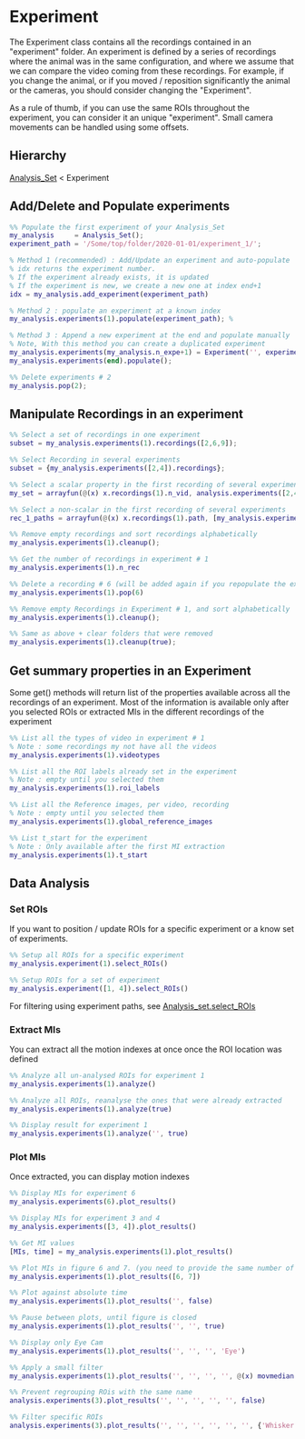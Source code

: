 # Experiment

The Experiment class contains all the recordings contained in an "experiment" folder. An experiment is defined by a series of recordings where the animal was in the same configuration, and where we assume that we can compare the video coming from these recordings. For example, if you change the animal, or if you moved / reposition significantly the animal or the cameras, you should consider changing the "Experiment". 

As a rule of thumb, if you can use the same ROIs throughout the experiment, you can consider it an unique "experiment". Small camera movements can be handled using some offsets.

## Hierarchy

[Analysis_Set](Analysis_Set.md) < Experiment

## Add/Delete and Populate experiments

```matlab
%% Populate the first experiment of your Analysis_Set
my_analysis 	= Analysis_Set();
experiment_path = '/Some/top/folder/2020-01-01/experiment_1/';

% Method 1 (recommended) : Add/Update an experiment and auto-populate
% idx returns the experiment number.
% If the experiment already exists, it is updated
% If the experiment is new, we create a new one at index end+1
idx = my_analysis.add_experiment(experiment_path)

% Method 2 : populate an experiment at a known index
my_analysis.experiments(1).populate(experiment_path); %

% Method 3 : Append a new experiment at the end and populate manually
% Note, With this method you can create a duplicated experiment
my_analysis.experiments(my_analysis.n_expe+1) = Experiment('', experiment_path);
my_analysis.experiments(end).populate();

%% Delete experiments # 2
my_analysis.pop(2);
```



## Manipulate Recordings in an experiment

```matlab
%% Select a set of recordings in one experiment
subset = my_analysis.experiments(1).recordings([2,6,9]);

%% Select Recording in several experiments
subset = {my_analysis.experiments([2,4]).recordings};

%% Select a scalar property in the first recording of several experiments
my_set = arrayfun(@(x) x.recordings(1).n_vid, analysis.experiments([2,4]));

%% Select a non-scalar in the first recording of several experiments
rec_1_paths = arrayfun(@(x) x.recordings(1).path, [my_analysis.experiments([2,4])], 'UniformOutput', false)';

%% Remove empty recordings and sort recordings alphabetically
my_analysis.experiments(1).cleanup();

%% Get the number of recordings in experiment # 1
my_analysis.experiments(1).n_rec

%% Delete a recording # 6 (will be added again if you repopulate the experiment)
my_analysis.experiments(1).pop(6)

%% Remove empty Recordings in Experiment # 1, and sort alphabetically
my_analysis.experiments(1).cleanup();

%% Same as above + clear folders that were removed
my_analysis.experiments(1).cleanup(true);
```



## Get summary properties in an Experiment 

Some get() methods will return list of the properties available across all the recordings of an experiment. Most of the information is available only after you selected ROIs or extracted MIs in the different recordings of the experiment

```matlab
%% List all the types of video in experiment # 1
% Note : some recordings my not have all the videos
my_analysis.experiments(1).videotypes

%% List all the ROI labels already set in the experiment
% Note : empty until you selected them
my_analysis.experiments(1).roi_labels

%% List all the Reference images, per video, recording
% Note : empty until you selected them
my_analysis.experiments(1).global_reference_images

%% List t_start for the experiment
% Note : Only available after the first MI extraction
my_analysis.experiments(1).t_start
```



## Data Analysis

### Set ROIs

If you want to position / update ROIs for a specific experiment or a know set of experiments. 

```matlab
%% Setup all ROIs for a specific experiment
my_analysis.experiment(1).select_ROIs()

%% Setup ROIs for a set of experiment
my_analysis.experiment([1, 4]).select_ROIs()
```

For filtering using experiment paths, see [Analysis_set.select_ROIs](Analysis_Set.md#Set-ROIs)

### Extract MIs

You can extract all the motion indexes at once once the ROI location was defined

```matlab
%% Analyze all un-analysed ROIs for experiment 1
my_analysis.experiments(1).analyze()

%% Analyze all ROIs, reanalyse the ones that were already extracted
my_analysis.experiments(1).analyze(true)

%% Display result for experiment 1
my_analysis.experiments(1).analyze('', true)
```

### Plot MIs

Once extracted, you can display motion indexes

```matlab
%% Display MIs for experiment 6
my_analysis.experiments(6).plot_results()

%% Display MIs for experiment 3 and 4
my_analysis.experiments([3, 4]).plot_results()

%% Get MI values
[MIs, time] = my_analysis.experiments(1).plot_results()

%% Plot MIs in figure 6 and 7. (you need to provide the same number of idx as the mumber of videotypes)
my_analysis.experiments(1).plot_results([6, 7])

%% Plot against absolute time
my_analysis.experiments(1).plot_results('', false)

%% Pause between plots, until figure is closed
my_analysis.experiments(1).plot_results('', '', true)

%% Display only Eye Cam
my_analysis.experiments(1).plot_results('', '', '', 'Eye')

%% Apply a small filter
my_analysis.experiments(1).plot_results('', '', '', '', @(x) movmedian(x, 3))

%% Prevent regrouping ROis with the same name
analysis.experiments(3).plot_results('', '', '', '', '', false)

%% Filter specific ROIs
analysis.experiments(3).plot_results('', '', '', '', '', '', {'Whisker', 'Tail'})
```

